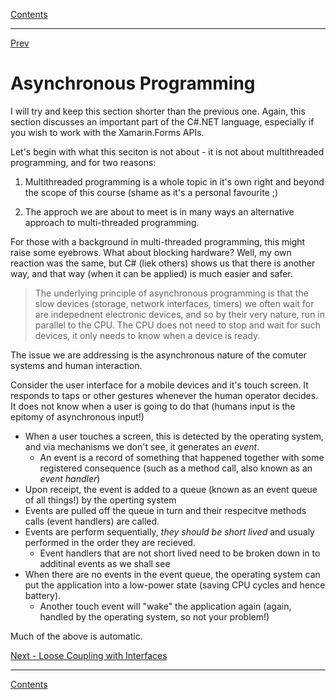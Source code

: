 [Contents](README.md)

----

[Prev](anonymous-functions.md)

# Asynchronous Programming
I will try and keep this section shorter than the previous one. Again, this section discusses an important part of the C#.NET language, especially if you wish to work with the Xamarin.Forms APIs.

Let's begin with what this seciton is not about - it is not about multithreaded programming, and for two reasons:

1. Multithreaded programming is a whole topic in it's own right and beyond the scope of this course (shame as it's a personal favourite ;)

1. The approch we are about to meet is in many ways an alternative approach to multi-threaded programming.

For those with a background in multi-threaded programming, this might raise some eyebrows. What about blocking hardware? Well, my own reaction was the same, but C# (liek others) shows us that there is another way, and that way (when it can be applied) is much easier and safer.

> The underlying principle of asynchronous programming is that the slow devices (storage, network interfaces, timers) we often wait for are indepednent electronic devices, and so by their very nature, run in parallel to the CPU. The CPU does not need to stop and wait for such devices, it only needs to know when a device is ready.

The issue we are addressing is the asynchronous nature of the comuter systems and human interaction. 

Consider the user interface for a mobile devices and it's touch screen. It responds to taps or other gestures whenever the human operator decides. It does not know when a user is going to do that (humans input is the epitomy of asynchronous input!) 

- When a user touches a screen, this is detected by the operating system, and via mechanisms we don't see, it generates an _event_. 
    - An event is a record of something that happened together with some registered consequence (such as a method call, also known as an _event handler_)
- Upon receipt, the event is added to a queue (known as an event queue of all things!) by the operting system
- Events are pulled off the queue in turn and their respecitve methods calls (event handlers) are called.
- Events are perform sequentially, _they should be short lived_ and usualy performed in the order they are recieved.
    - Event handlers that are not short lived need to be broken down in to additinal events as we shall see
- When there are no events in the event queue, the operating system can put the application into a low-power state (saving CPU cycles and hence battery). 
    - Another touch event will "wake" the application again (again, handled by the operating system, so not your problem!)


Much of the above is automatic.


[Next - Loose Coupling with Interfaces](loose-coupling.md)

----

[Contents](/docs/README.md)
